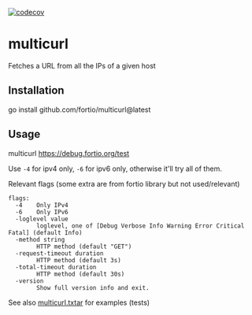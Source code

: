 [![codecov](https://codecov.io/github/fortio/multicurl/branch/main/graph/badge.svg?token=LONYZDFQ7C)](https://codecov.io/github/fortio/multicurl)

# multicurl

Fetches a URL from all the IPs of a given host

## Installation

go install github.com/fortio/multicurl@latest

## Usage

multicurl https://debug.fortio.org/test

Use `-4` for ipv4 only, `-6` for ipv6 only, otherwise it'll try all of them.

Relevant flags (some extra are from fortio library but not used/relevant)

```
flags:
  -4	Only IPv4
  -6	Only IPv6
  -loglevel value
    	loglevel, one of [Debug Verbose Info Warning Error Critical Fatal] (default Info)
  -method string
    	HTTP method (default "GET")
  -request-timeout duration
    	HTTP method (default 3s)
  -total-timeout duration
    	HTTP method (default 30s)
  -version
    	Show full version info and exit.
```

See also [multicurl.txtar](multicurl.txtar) for examples (tests)
